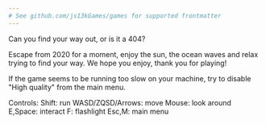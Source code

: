 ```yaml
---
# See github.com/js13kGames/games for supported frontmatter
---
```

Can you find your way out, or is it a 404?

Escape from 2020 for a moment, enjoy the sun, the ocean waves and relax trying to find your way.
We hope you enjoy, thank you for playing!

If the game seems to be running too slow on your machine, try to disable "High quality" from the main menu.

Controls:
  Shift: run
  WASD/ZQSD/Arrows: move
  Mouse: look around
  E,Space: interact
  F: flashlight
  Esc,M: main menu